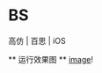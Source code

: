 # BS
高仿 | 百思 | iOS

** 运行效果图 **
[image](https://github.com/coderLL/ShoppingGuide/blob/master/%E6%88%AA%E5%9B%BE/1-1.png)!
